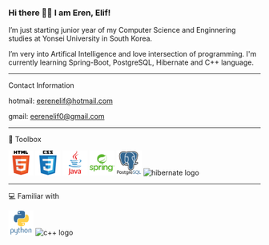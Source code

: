 ### Hi there 👋🏻 I am Eren, Elif!


I’m just starting junior year of my Computer Science and Enginnering studies at Yonsei University in South Korea. 

I’m very into Artifical Intelligence and love intersection of programming. I'm currently learning Spring-Boot, PostgreSQL, Hibernate and C++ language.

--- 

Contact Information

hotmail: 
eerenelif@hotmail.com 

gmail:
eerenelif0@gmail.com
       
---

🧰 Toolbox 

<img src="https://github.com/devicons/devicon/blob/master/icons/html5/html5-original-wordmark.svg" alt="html5 logo" width="50" height="50" /> <img src="https://github.com/devicons/devicon/blob/master/icons/css3/css3-original-wordmark.svg" alt="css3 logo" width="50" height="50" />  <img src="https://github.com/devicons/devicon/blob/master/icons/java/java-original-wordmark.svg" alt="java logo" width="50" height="50" />  <img src="https://raw.githubusercontent.com/devicons/devicon/1119b9f84c0290e0f0b38982099a2bd027a48bf1/icons/spring/spring-original-wordmark.svg" alt="spring-boot logo" width="50" height="50" /> <img src="https://github.com/devicons/devicon/blob/master/icons/postgresql/postgresql-original-wordmark.svg" alt="postgresql logo" width="50" height="50" /> <img src="https://cdn.worldvectorlogo.com/logos/hibernate-1.svg" alt="hibernate logo" width="50" height="50" /> 


---

💻 Familiar with 

<img src="https://github.com/devicons/devicon/blob/master/icons/python/python-original-wordmark.svg" alt="python logo" width="50" height="50" />  <img src="https://cdn.worldvectorlogo.com/logos/c.svg" alt="c++ logo" width="50" height="50" /> 
 

<!--
**Eer3n/Eer3n** is a ✨ _special_ ✨ repository because its `README.md` (this file) appears on your GitHub profile.

Here are some ideas to get you started:

- 🔭 I’m currently working on ...
- 🌱 I’m currently learning ...
- 👯 I’m looking to collaborate on ...
- 🤔 I’m looking for help with ...
- 💬 Ask me about ...
- 📫 How to reach me: ...
- 😄 Pronouns: ...
- ⚡ Fun fact: ...
<img src="https://github.com/devicons/devicon/blob/master/icons/postgresql/postgresql-original-wordmark.svg" alt="postgresql logo" width="50" height="50" />
<img src="https://cdn.worldvectorlogo.com/logos/hibernate-1.svg" alt="hybernate logo" width="50" height="50" /> <img src="https://cdn.worldvectorlogo.com/logos/c.svg" alt="c-plus-plus logo" width="50" height="50" />
<img src="https://github.com/devicons/devicon/blob/master/icons/spring/spring-original-wordmark.svg" alt="spring logo" width="50" height="50" />
<img src="https://cdn.worldvectorlogo.com/logos/logo-javascript.svg" alt="pjavascript logo" width="50" height="50" /> 
-->

